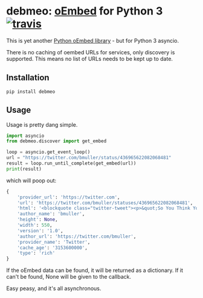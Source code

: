 # debmeo: [oEmbed](http://oembed.com) for Python 3 [![travis][travis-image]][travis-url]

[travis-image]: https://img.shields.io/travis/bmuller/debmeo/master.svg
[travis-url]: https://travis-ci.org/bmuller/debmeo

This is yet another [Python oEmbed library](https://pypi.python.org/pypi?%3Aaction=search&term=oembed&submit=search) - but for Python 3 asyncio.

There is no caching of oembed URLs for services, only discovery is supported.  This means no list of URLs needs to be kept up to date.

## Installation

```shell
pip install debmeo
```

## Usage

Usage is pretty dang simple.

```python
import asyncio
from debmeo.discover import get_embed

loop = asyncio.get_event_loop()
url = "https://twitter.com/bmuller/status/436965622082068481"
result = loop.run_until_complete(get_embed(url))
print(result)
```

which will poop out:

```python
{
    'provider_url': 'https://twitter.com',
    'url': 'https://twitter.com/bmuller/statuses/436965622082068481',
    'html': '<blockquote class="twitter-tweet"><p>&quot;So You Think You Found a Technical Co-founder&quot; - a list of questions to ask yourself and them - <a href="http://t.co/ALixRKwk8e">http://t.co/ALixRKwk8e</a></p>&mdash; bmuller (@bmuller) <a href="https://twitter.com/bmuller/statuses/436965622082068481">February 21, 2014</a></blockquote>\n<script async src="//platform.twitter.com/widgets.js" charset="utf-8"></script>',
    'author_name': 'bmuller',
    'height': None,
    'width': 550,
    'version': '1.0',
    'author_url': 'https://twitter.com/bmuller',
    'provider_name': 'Twitter',
    'cache_age': '3153600000',
    'type': 'rich'
}
```

If the oEmbed data can be found, it will be returned as a dictionary.  If it can't be found, None will be given to the callback.

Easy peasy, and it's all asynchronous.

